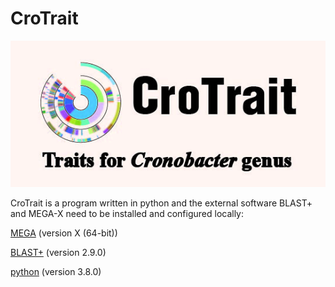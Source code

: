 # CroTrait
![icon](assist/icon.jpg)

CroTrait is a program written in python and the external software BLAST+ and MEGA-X need to be installed and configured locally:<br>

[MEGA](https://www.megasoftware.net/) (version X (64-bit))<br>

[BLAST+](https://blast.ncbi.nlm.nih.gov/) (version 2.9.0)<br>

[python](https://www.python.org/) (version 3.8.0) <br>

